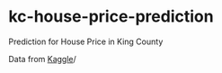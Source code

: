# kc-house-price-prediction
Prediction for House Price in King County

Data from [Kaggle](https://www.kaggle.com/datasets/harlfoxem/housesalesprediction)/
